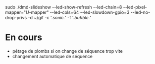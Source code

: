  sudo ./dmd-slideshow --led-show-refresh  --led-chain=8 --led-pixel-mapper="U-mapper"  --led-cols=64 --led-slowdown-gpio=3 --led-no-drop-privs  -d ~/gif -c '.*sonic.*' -f '.*bubble.*'

# En cours

  * pétage de plombs si on change de séquence trop vite
  * changement automatique de séquence
